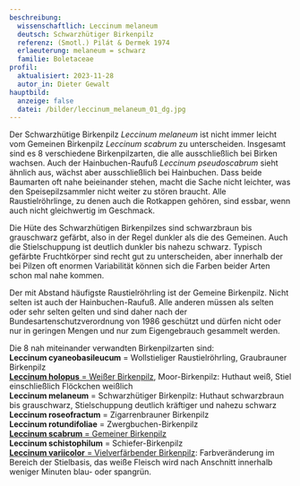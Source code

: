 ```yaml
---
beschreibung:
  wissenschaftlich: Leccinum melaneum
  deutsch: Schwarzhütiger Birkenpilz
  referenz: (Smotl.) Pilát & Dermek 1974
  erlaeuterung: melaneum = schwarz
  familie: Boletaceae
profil:
  aktualisiert: 2023-11-28
  autor_in: Dieter Gewalt
hauptbild:
  anzeige: false
  datei: /bilder/leccinum_melaneum_01_dg.jpg
---
```

Der Schwarzhütige Birkenpilz *Leccinum melaneum* ist nicht immer leicht vom Gemeinen Birkenpilz *Leccinum scabrum* zu unterscheiden. Insgesamt sind es 8 verschiedene Birkenpilzarten, die alle ausschließlich bei Birken wachsen. Auch der Hainbuchen-Raufuß *Leccinum pseudoscabrum* sieht ähnlich aus, wächst aber ausschließlich bei Hainbuchen. Dass beide Baumarten oft nahe beieinander stehen, macht die Sache nicht leichter, was den Speisepilzsammler nicht weiter zu stören braucht. Alle Raustielröhrlinge, zu denen auch die Rotkappen gehören, sind essbar, wenn auch nicht gleichwertig im Geschmack.

Die Hüte des Schwarzhütigen Birkenpilzes sind schwarzbraun bis grauschwarz gefärbt, also in der Regel dunkler als die des Gemeinen. Auch die Stielschuppung ist deutlich dunkler bis nahezu schwarz. Typisch gefärbte Fruchtkörper sind recht gut zu unterscheiden, aber innerhalb der bei Pilzen oft enormen Variabilität können sich die Farben beider Arten schon mal nahe kommen.

Der mit Abstand häufigste Raustielröhrling ist der Gemeine Birkenpilz. Nicht selten ist auch der Hainbuchen-Raufuß. Alle anderen müssen als selten oder sehr selten gelten und sind daher nach der Bundesartenschutzverordnung von 1986 geschützt und dürfen nicht oder nur in geringen Mengen und nur zum Eigengebrauch gesammelt werden.

Die 8 nah miteinander verwandten Birkenpilzarten sind:  
**Leccinum cyaneobasileucum** = Wollstieliger Raustielröhrling, Graubrauner Birkenpilz  
[**Leccinum holopus** = Weißer Birkenpilz](/pilze/leccinum-holopus-moor-birkenpilz-weißer-birkenpilz), Moor-Birkenpilz: Huthaut weiß, Stiel einschließlich Flöckchen weißlich  
**Leccinum melaneum** = Schwarzhütiger Birkenpilz: Huthaut schwarzbraun bis grauschwarz, Stielschuppung deutlich kräftiger und nahezu schwarz  
**Leccinum roseofractum** = Zigarrenbrauner Birkenpilz  
**Leccinum rotundifoliae** = Zwergbuchen-Birkenpilz  
[**Leccinum scabrum** = Gemeiner Birkenpilz](/pilze/leccinum-scabrum-birken-raufuß-birkenpilz)  
**Leccinum schistophilum** = Schiefer-Birkenpilz  
[**Leccinum variicolor** = Vielverfärbender Birkenpilz](/pilze/leccinum-variicolor-vielverfärbender-birkenpilz): Farbveränderung im Bereich der Stielbasis, das weiße Fleisch wird nach Anschnitt innerhalb weniger Minuten blau- oder spangrün.